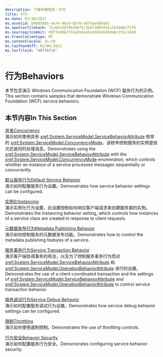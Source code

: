 ```yaml
---
description: 了解详细信息：行为
title: 行为
ms.date: 03/30/2017
ms.assetid: b0885b65-4e74-4bc9-bbf0-eb7ebe566da1
ms.openlocfilehash: 71c66c6df4b286f2c3bd7300593412b30db271f6
ms.sourcegitcommit: ddf7edb67715a5b9a45e3dd44536dabc153c1de0
ms.translationtype: MT
ms.contentlocale: zh-CN
ms.lasthandoff: 02/06/2021
ms.locfileid: "99778719"
---
```

# <a name="behaviors"></a><span data-ttu-id="faf1a-103">行为</span><span class="sxs-lookup"><span data-stu-id="faf1a-103">Behaviors</span></span>

<span data-ttu-id="faf1a-104">本节包含演示 Windows Communication Foundation (WCF) 服务行为的示例。</span><span class="sxs-lookup"><span data-stu-id="faf1a-104">This section contains samples that demonstrate Windows Communication Foundation (WCF) service behaviors.</span></span>  
  
## <a name="in-this-section"></a><span data-ttu-id="faf1a-105">本节内容</span><span class="sxs-lookup"><span data-stu-id="faf1a-105">In This Section</span></span>  

 [<span data-ttu-id="faf1a-106">并发</span><span class="sxs-lookup"><span data-stu-id="faf1a-106">Concurrency</span></span>](concurrency.md)  
 <span data-ttu-id="faf1a-107">演示如何使用具有 <xref:System.ServiceModel.ServiceBehaviorAttribute> 枚举的 <xref:System.ServiceModel.ConcurrencyMode>，该枚举控制服务的实例是依次还是同时处理消息。</span><span class="sxs-lookup"><span data-stu-id="faf1a-107">Demonstrates using the <xref:System.ServiceModel.ServiceBehaviorAttribute> with the <xref:System.ServiceModel.ConcurrencyMode> enumeration, which controls whether an instance of a service processes messages sequentially or concurrently.</span></span>  
  
 [<span data-ttu-id="faf1a-108">默认服务行为</span><span class="sxs-lookup"><span data-stu-id="faf1a-108">Default Service Behavior</span></span>](default-service-behavior.md)  
 <span data-ttu-id="faf1a-109">演示如何配置服务行为设置。</span><span class="sxs-lookup"><span data-stu-id="faf1a-109">Demonstrates how service behavior settings can be configured.</span></span>  
  
 [<span data-ttu-id="faf1a-110">实例化</span><span class="sxs-lookup"><span data-stu-id="faf1a-110">Instancing</span></span>](instancing.md)  
 <span data-ttu-id="faf1a-111">演示实例化行为设置，此设置控制如何响应客户端请求来创建服务类的实例。</span><span class="sxs-lookup"><span data-stu-id="faf1a-111">Demonstrates the instancing behavior setting, which controls how instances of a service class are created in response to client requests.</span></span>  
  
 [<span data-ttu-id="faf1a-112">元数据发布行为</span><span class="sxs-lookup"><span data-stu-id="faf1a-112">Metadata Publishing Behavior</span></span>](metadata-publishing-behavior.md)  
 <span data-ttu-id="faf1a-113">演示如何控制服务的元数据发布功能。</span><span class="sxs-lookup"><span data-stu-id="faf1a-113">Demonstrates how to control the metadata publishing features of a service.</span></span>  
  
 [<span data-ttu-id="faf1a-114">服务事务行为</span><span class="sxs-lookup"><span data-stu-id="faf1a-114">Service Transaction Behavior</span></span>](service-transaction-behavior.md)  
 <span data-ttu-id="faf1a-115">演示客户端协调事务的用法，以及为了控制服务事务行为而对 <xref:System.ServiceModel.ServiceBehaviorAttribute> 和 <xref:System.ServiceModel.OperationBehaviorAttribute> 进行的设置。</span><span class="sxs-lookup"><span data-stu-id="faf1a-115">Demonstrates the use of a client-coordinated transaction and the settings of <xref:System.ServiceModel.ServiceBehaviorAttribute> and <xref:System.ServiceModel.OperationBehaviorAttribute> to control service transaction behavior.</span></span>  
  
 [<span data-ttu-id="faf1a-116">服务调试行为</span><span class="sxs-lookup"><span data-stu-id="faf1a-116">Service Debug Behavior</span></span>](service-debug-behavior.md)  
 <span data-ttu-id="faf1a-117">演示如何配置服务调试行为设置。</span><span class="sxs-lookup"><span data-stu-id="faf1a-117">Demonstrates how service debug behavior settings can be configured.</span></span>  
  
 [<span data-ttu-id="faf1a-118">限制</span><span class="sxs-lookup"><span data-stu-id="faf1a-118">Throttling</span></span>](throttling.md)  
 <span data-ttu-id="faf1a-119">演示如何使用遏制控制。</span><span class="sxs-lookup"><span data-stu-id="faf1a-119">Demonstrates the use of throttling controls.</span></span>  
  
 [<span data-ttu-id="faf1a-120">行为安全</span><span class="sxs-lookup"><span data-stu-id="faf1a-120">Behavior Security</span></span>](behavior-security.md)  
 <span data-ttu-id="faf1a-121">演示如何配置服务行为安全。</span><span class="sxs-lookup"><span data-stu-id="faf1a-121">Demonstrates configuring service behavior security.</span></span>
